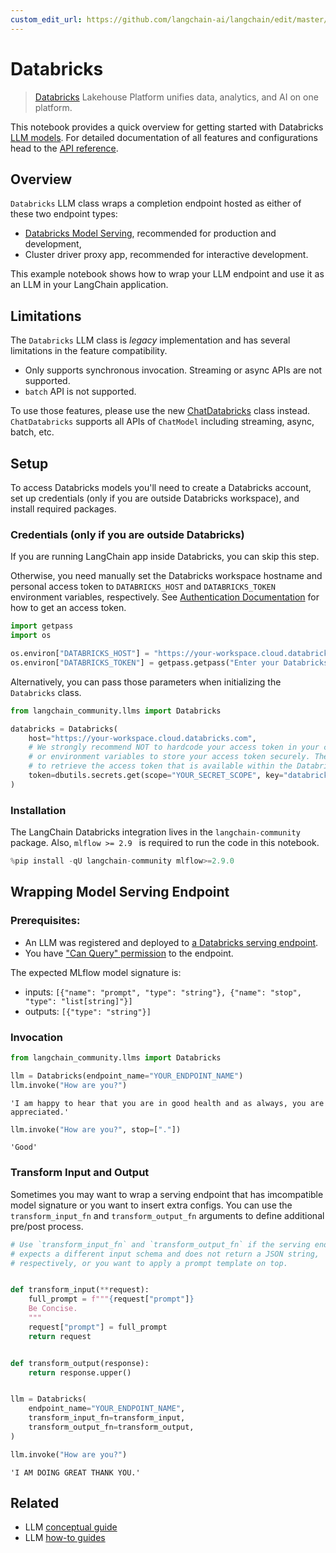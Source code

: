 ```yaml
---
custom_edit_url: https://github.com/langchain-ai/langchain/edit/master/docs/docs/integrations/llms/databricks.ipynb
---
```

# Databricks

> [Databricks](https://www.databricks.com/) Lakehouse Platform unifies data, analytics, and AI on one platform.


This notebook provides a quick overview for getting started with Databricks [LLM models](https://python.langchain.com/v0.2/docs/concepts/#llms). For detailed documentation of all features and configurations head to the [API reference](https://api.python.langchain.com/en/latest/llms/langchain_community.llms.databricks.Databricks.html).

## Overview

`Databricks` LLM class wraps a completion endpoint hosted as either of these two endpoint types:

* [Databricks Model Serving](https://docs.databricks.com/en/machine-learning/model-serving/index.html), recommended for production and development,
* Cluster driver proxy app, recommended for interactive development.

This example notebook shows how to wrap your LLM endpoint and use it as an LLM in your LangChain application.

## Limitations

The `Databricks` LLM class is *legacy* implementation and has several limitations in the feature compatibility.

* Only supports synchronous invocation. Streaming or async APIs are not supported.
* `batch` API is not supported.

To use those features, please use the new [ChatDatabricks](https://python.langchain.com/v0.2/docs/integrations/chat/databricks) class instead. `ChatDatabricks` supports all APIs of `ChatModel` including streaming, async, batch, etc.


## Setup

To access Databricks models you'll need to create a Databricks account, set up credentials (only if you are outside Databricks workspace), and install required packages.

### Credentials (only if you are outside Databricks)

If you are running LangChain app inside Databricks, you can skip this step.

Otherwise, you need manually set the Databricks workspace hostname and personal access token to `DATABRICKS_HOST` and `DATABRICKS_TOKEN` environment variables, respectively. See [Authentication Documentation](https://docs.databricks.com/en/dev-tools/auth/index.html#databricks-personal-access-tokens) for how to get an access token.


```python
import getpass
import os

os.environ["DATABRICKS_HOST"] = "https://your-workspace.cloud.databricks.com"
os.environ["DATABRICKS_TOKEN"] = getpass.getpass("Enter your Databricks access token: ")
```

Alternatively, you can pass those parameters when initializing the `Databricks` class.


```python
from langchain_community.llms import Databricks

databricks = Databricks(
    host="https://your-workspace.cloud.databricks.com",
    # We strongly recommend NOT to hardcode your access token in your code, instead use secret management tools
    # or environment variables to store your access token securely. The following example uses Databricks Secrets
    # to retrieve the access token that is available within the Databricks notebook.
    token=dbutils.secrets.get(scope="YOUR_SECRET_SCOPE", key="databricks-token"),  # noqa: F821
)
```

### Installation

The LangChain Databricks integration lives in the `langchain-community` package. Also, `mlflow >= 2.9 ` is required to run the code in this notebook.


```python
%pip install -qU langchain-community mlflow>=2.9.0
```

## Wrapping Model Serving Endpoint

### Prerequisites:

* An LLM was registered and deployed to [a Databricks serving endpoint](https://docs.databricks.com/machine-learning/model-serving/index.html).
* You have ["Can Query" permission](https://docs.databricks.com/security/auth-authz/access-control/serving-endpoint-acl.html) to the endpoint.

The expected MLflow model signature is:

  * inputs: `[{"name": "prompt", "type": "string"}, {"name": "stop", "type": "list[string]"}]`
  * outputs: `[{"type": "string"}]`


### Invocation


```python
from langchain_community.llms import Databricks

llm = Databricks(endpoint_name="YOUR_ENDPOINT_NAME")
llm.invoke("How are you?")
```



```output
'I am happy to hear that you are in good health and as always, you are appreciated.'
```



```python
llm.invoke("How are you?", stop=["."])
```



```output
'Good'
```


### Transform Input and Output

Sometimes you may want to wrap a serving endpoint that has imcompatible model signature or you want to insert extra configs. You can use the `transform_input_fn` and `transform_output_fn` arguments to define additional pre/post process.


```python
# Use `transform_input_fn` and `transform_output_fn` if the serving endpoint
# expects a different input schema and does not return a JSON string,
# respectively, or you want to apply a prompt template on top.


def transform_input(**request):
    full_prompt = f"""{request["prompt"]}
    Be Concise.
    """
    request["prompt"] = full_prompt
    return request


def transform_output(response):
    return response.upper()


llm = Databricks(
    endpoint_name="YOUR_ENDPOINT_NAME",
    transform_input_fn=transform_input,
    transform_output_fn=transform_output,
)

llm.invoke("How are you?")
```



```output
'I AM DOING GREAT THANK YOU.'
```



## Related

- LLM [conceptual guide](/docs/concepts/#llms)
- LLM [how-to guides](/docs/how_to/#llms)

